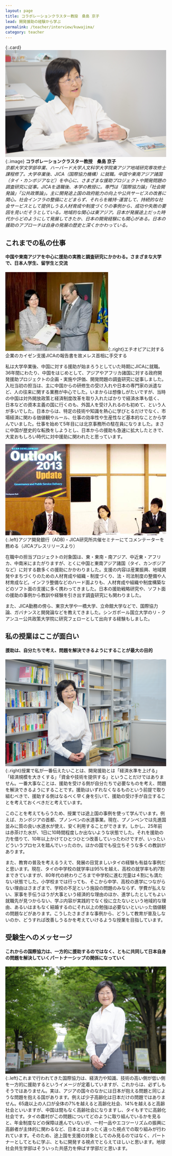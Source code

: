 ```yaml
---
layout: page
title: コラボレーションクラスター教授　桑島 京子
lead: 開発援助の経験から学ぶ
permalink: /teacher/interview/kuwajima/
category: teacher
---
```


{:.card}
![桑島 京子教授の写真](/assets/images/v1/2017/07/GES1853.jpg "桑島 京子"){:.image}
**コラボレーションクラスター教授　桑島 京子**  
*京都大学文学部卒業、ハーバード大学人文科学大学院東アジア地域研究専攻修士課程修了。大学卒業後、JICA（国際協力機構）に就職。中国や東南アジア諸国（タイ・カンボジアなど）を中心に、さまざまな援助プロジェクトや開発問題の調査研究に従事。JICAを退職後、本学の教授に。専門は「国際協力論」「社会開発論」「公共政策論」。主に開発途上国の政府能力の向上や公共サービスの改善に関心。社会インフラの整備にとどまらず、それらを維持･運営して、持続的な社会サービスとして提供しうる人材育成や制度づくりの事例から、成功や失敗の要因を見いだそうとしている。地域的な関心は東アジア。日本が発展途上だった時代からどのようにして発展してきたか、日本の開発経験にも関心がある。日本の援助のアプローチは自身の発展の歴史と深くかかわっている。*


## これまでの私の仕事

#### 中国や東南アジアを中心に援助の実務と調査研究にかかわる。さまざまな大学で、日本人学生、留学生と交流

![](/assets/images/v1/2017/07/pic1.jpg){:.right}エチオピアに対する企業のカイゼン支援JICAの報告書を故メレス首相に手交する

私は大学卒業後、中国に対する援助が始まろうとしていた時期にJICAに就職。36年間にわたり、中国をはじめとして、アジアやアフリカ諸国に対する政府開発援助プロジェクトの企画・実施や評価、開発問題の調査研究に従事しました。入社当初の担当は、主に中国からの研修生の受け入れや日本の専門家の派遣など、人の往来に関する業務が中心でした。いまからは想像しがたいですが、当時の中国は対外開放政策と経済制度改革を取り入れたばかりで経済水準も低く、日本などの資本主義の国に行くのも、外国人を受け入れるのも初めて、という人が多いでした。日本からは、特定の技術や知識を熱心に学びとるだけでなく、市場経済に関わる価値観やルール、仕事の効率性や生産性など基本的なことから学んでいました。仕事を始めて5年目には北京事務所の駐在員になりました。まさに中国が歴史的な転換をしようとし、日本からの援助も急速に拡大したときで、大変おもしろい時代に対中援助に関われたと思っています。

![](/assets/images/v1/2017/07/pic2.jpg){:.left}アジア開発銀行（ADB)・JICA研究所共催セミナーにてコメンテーターを務める（JICAプレスリリースより）

在職中の担当プロジェクトの対象国は、東・東南・南アジア、中近東・アフリカ、中南米にまたがりますが、とくに中国と東南アジア諸国（タイ、カンボジアなど）に対する数多くの援助にかかわりました。支援の内容は産業振興、地域開発やまちづくりのための人材育成や組織・制度づくり、法・司法制度の整備や人材育成など。インフラ整備などのハード面よりも、人材育成や組織や制度構築などのソフト面の支援に多く携わってきました。日本の援助戦略研究や、ソフト面の援助の事例から教訓や経験を引き出す調査研究にも関わりました。

また、JICA勤務の傍ら、東京大学や一橋大学、立命館大学などで、国際協力論、ガバナンスと開発論などを教えてきました。シンガポール国立大学のリ・クアンユー公共政策大学院に研究フェローとして出向する経験もしました。

## 私の授業はここが面白い

#### 援助は、自分たちで考え、問題を解決できるようにすることが最大の目的

![](/assets/images/v1/2017/07/GES1890.jpg){:.right}授業で私が一番伝えたいことは、開発援助とは「経済水準を上げる」「経済規模を大きくする」「資金や技術を提供する」ということだけではありません。一番大事なことは、援助を受ける側が自分たちで必要なものを考え、問題を解決できるようにすることです。援助はいずれなくなるものという前提で取り組むべきで、援助する側はなるべく早く身を引いて、援助の受け手が自立することを考えておくべきだと考えています。

このことを考えてもらうため、授業では途上国の事例を使って学んでいます。例えば、カンボジアの首都、プノンペンの水道事業。現在、プノンペンでは先進国並みに質の良い水道水が使え、安く利用することができます。しかし、25年前は赤茶けた水が、1日に10時間程度しか出ないような状態でした。それを援助の力を借りて、10年以上かけてひとつひとつ改善していったわけですが、いったいどういうプロセスを踏んでいったのか。ほかの国でも役立ちそうな多くの教訓があります。

また、教育の普及を考えるうえで、発展の目覚ましいタイの経験も有益な事例だと思います。現在、タイの中学校の就学率は95%を越え、高校の就学率も約7割まできていますが、80年代の終わりごろまで中学校に進む児童は４割にも満たない状態でした。小学校までは行っても、そこから中学、高校の進学につながらない理由はさまざまで、学校の不足という施設の問題のみならず、学費が払えない、家事を手伝うほうが大事という経済的な理由のほか、進学したとしてもよい就職先が見つからない、学ぶ内容が実践的でなく役に立たないという地域的な理由、あるいはまもなく結婚するのにそれ以上の勉強は必要ないといいった価値観の問題などがあります。こうしたさまざまな事例から、どうして教育が普及しないのか、どうすれば改善しうるかを考えていけるような授業を目指しています。

## 受験生へのメッセージ

#### これからの国際協力は、一方的に援助するのではなく、ともに共同して日本自身の問題を解決していくパートナーシップの関係になっていく

![](/assets/images/v1/2017/07/GES1919.jpg){:.left}これまで行われてきた国際協力は、経済力や知識、技術の高い側が低い側を一方的に援助するというイメージが定着していますが、これからは、必ずしもそうではありません。実は、アジアの国々のなかには日本が抱える問題と同じような問題を抱える国があります。例えば少子高齢化は日本だけの問題ではありません。65歳以上の人口が全体の7%を越えると高齢化社会、14%を越えると高齢社会といいますが、中国は間もなく高齢社会になりますし、タイもすでに高齢化社会です。タイの農村がこの問題についてどのように取り組んでいるかを見ると、年金制度などの保障は進んでいないが、一村一品やエコツーリズムの振興に高齢者が主体的に関わるなど、日本とはまったく違った視点での取り組みが行われています。そのため、途上国を支援の対象としてのみ見るのではなく、パートナーとしてともに学ぶ、ともに開発する視点でとらえてほしいと思います。地球社会共生学部はそういった共感力を伸ばす学部だと思います。